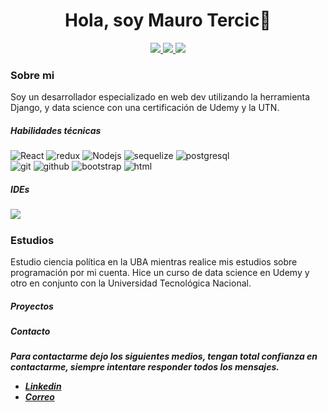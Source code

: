 <div id="header" align="center">
    <h1>Hola, soy Mauro Tercic👋</h1>
</div>
<p align="center">
<a href="https://www.linkedin.com/in/mauro-tercic-24784b216/"><img src="https://img.shields.io/badge/LinkedIn-0077B5?style=for-the-badge&logo=linkedin&logoColor=white"/> </a>
<a href="https://www.codewars.com/users/MauroTercic"><img src="https://img.shields.io/badge/-CodeWars-121216?style=for-the-badge&logo=CodeWars&logoColor=red"/> </a>
<a href="mailto:maurotercic01@gmail.com"><img src="https://img.shields.io/badge/Gmail-D14836?style=for-the-badge&logo=gmail&logoColor=white"/> </a>
</p>
<div>
    <h3>Sobre mi</h3>
        <p>Soy un desarrollador especializado en web dev utilizando la herramienta Django, y data science con una certificación de Udemy y la UTN.</p>
</div>
    <h5>Habilidades técnicas</h5>
    <div>
        <img src='https://img.shields.io/badge/-React-45b8d8?style=flat-square&logo=react&logoColor=white' alt='React'/>
        <img alt="redux" src="https://img.shields.io/badge/-Python-764ABC?style=flat-square&logo=redux&logoColor=white" />
        <img alt="Nodejs" src="https://img.shields.io/badge/-Django-43853d?style=flat-square&logo=Node.js&logoColor=white" />
        <img alt="sequelize" src="https://img.shields.io/badge/-SQLite-039be5?style=flat-square&logo=sequelize&logoColor=0a497b" />
        <img alt="postgresql" src="https://img.shields.io/badge/-PostgreSQL-039be5?style=flat-square&logo=postgresql&logoColor=0a497b" />
    </div>
    <div>
        <img alt="git" src="https://img.shields.io/badge/-Git-orange?style=flat-square&logo=git&logoColor=white" />
        <img alt="github" src="https://img.shields.io/badge/-GitHub-black?style=flat-square&logo=github&logoColor=white" />
        <img alt="bootstrap" src="https://img.shields.io/badge/-Bootstrap-4c2882?style=flat-square&logo=bootstrap&logoColor=white" />
        <img alt="html" src="https://img.shields.io/badge/-HTML5-red?style=flat-square&logo=html5&logoColor=white" />    
    </div>
<h5>IDEs<h5>
<img src="https://img.shields.io/badge/-Visual%20Studio%20Code-blue?style=flat-square&logo=visualstudiocode&logoColor=white"/>

    
<h3>Estudios</h3>
    <p>Estudio ciencia política en la UBA mientras realice mis estudios sobre programación por mi cuenta. Hice un curso de data science en Udemy y otro en conjunto con la Universidad Tecnológica Nacional.</p>

<h5>Proyectos<h5>
 <!--   
   <label>Por ultimo mi portafolio, en donde podras tener un mayor acercamiento a mi y mis habilidades.</label></br>
   <a href="https://portafolio-leandro-florentin.vercel.app/" target='_blank'>Ver portafolio</a></br> -->


    


<h5>Contacto<h5>
<p>Para contactarme dejo los siguientes medios, tengan total confianza en contactarme, siempre intentare responder todos los mensajes.</p>

    
<ul>
   <li><a href="https://www.linkedin.com/in/mauro-tercic-24784b216/">Linkedin</a></li>
   <li><a href="mailto:maurotercic01@gmail.com">Correo</a></li>
</ul>
